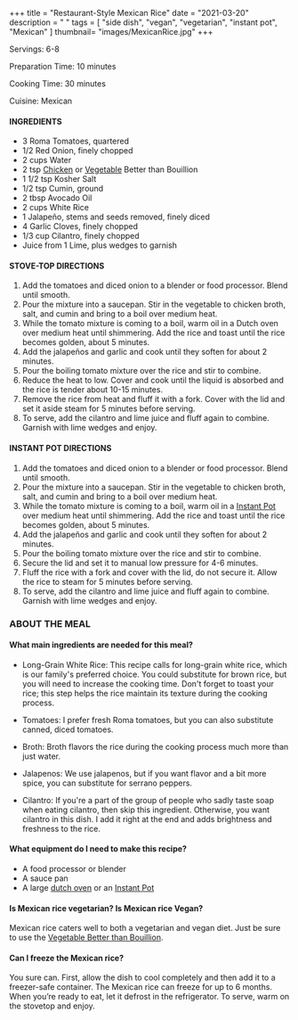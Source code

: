 +++
title = "Restaurant-Style Mexican Rice"
date = "2021-03-20"
description = " "
tags = [
    "side dish",
    "vegan",
    "vegetarian",
    "instant pot",
    "Mexican"
]
thumbnail= "images/MexicanRice.jpg"
+++

Servings: 6-8 <!--more-->

Preparation Time: 10 minutes 

Cooking Time: 30 minutes 

Cuisine: Mexican 

#### INGREDIENTS 

* 3 Roma Tomatoes, quartered
* 1/2 Red Onion, finely chopped
* 2 cups Water
* 2 tsp [Chicken](https://amzn.to/3s2fa9M) or [Vegetable](https://amzn.to/31eZDI9) Better than Bouillion 
* 1 1/2 tsp Kosher Salt
* 1/2 tsp Cumin, ground
* 2 tbsp Avocado Oil 
* 2 cups White Rice
* 1 Jalapeño, stems and seeds removed, finely diced
* 4 Garlic Cloves, finely chopped
* 1/3 cup Cilantro, finely chopped
* Juice from 1 Lime, plus wedges to garnish 
  
#### STOVE-TOP DIRECTIONS 

1. Add the tomatoes and diced onion to a blender or food processor. Blend until smooth. 
2. Pour the mixture into a saucepan. Stir in the vegetable to chicken broth, salt, and cumin and bring to a boil over medium heat.
3. While the tomato mixture is coming to a boil, warm oil in a Dutch oven over medium heat until shimmering. Add the rice and toast until the rice becomes golden, about 5 minutes. 
4. Add the jalapeños and garlic and cook until they soften for about 2 minutes. 
5. Pour the boiling tomato mixture over the rice and stir to combine. 
6. Reduce the heat to low. Cover and cook until the liquid is absorbed and the rice is tender about 10-15 minutes. 
7. Remove the rice from heat and fluff it with a fork. Cover with the lid and set it aside steam for 5 minutes before serving. 
8. To serve, add the cilantro and lime juice and fluff again to combine. Garnish with lime wedges and enjoy.  

#### INSTANT POT DIRECTIONS

1. Add the tomatoes and diced onion to a blender or food processor. Blend until smooth. 
2. Pour the mixture into a saucepan. Stir in the vegetable to chicken broth, salt, and cumin and bring to a boil over medium heat.
3. While the tomato mixture is coming to a boil, warm oil in a [Instant Pot](https://amzn.to/3rRWIjZ) over medium heat until shimmering. Add the rice and toast until the rice becomes golden, about 5 minutes. 
4. Add the jalapeños and garlic and cook until they soften for about 2 minutes. 
5. Pour the boiling tomato mixture over the rice and stir to combine. 
6. Secure the lid and set it to manual low pressure for 4-6 minutes.
7. Fluff the rice with a fork and cover with the lid, do not secure it. Allow the rice to steam for 5 minutes before serving. 
8. To serve, add the cilantro and lime juice and fluff again to combine. Garnish with lime wedges and enjoy. 

### ABOUT THE MEAL

#### What main ingredients are needed for this meal?

* Long-Grain White Rice: This recipe calls for long-grain white rice, which is our family's preferred choice. You could substitute for brown rice, but you will need to increase the cooking time. Don't forget to toast your rice; this step helps the rice maintain its texture during the cooking process. 

* Tomatoes: I prefer fresh Roma tomatoes, but you can also substitute canned, diced tomatoes. 

* Broth: Broth flavors the rice during the cooking process much more than just water. 

* Jalapenos: We use jalapenos, but if you want flavor and a bit more spice, you can substitute for serrano peppers. 

* Cilantro: If you're a part of the group of people who sadly taste soap when eating cilantro, then skip this ingredient. Otherwise, you want cilantro in this dish. I add it right at the end and adds brightness and freshness to the rice. 

#### What equipment do I need to make this recipe?

* A food processor or blender 
* A sauce pan
* A large [dutch oven](https://amzn.to/38xuVO8) or an [Instant Pot](https://amzn.to/3rRWIjZ)

#### Is Mexican rice vegetarian? Is Mexican rice Vegan?

Mexican rice caters well to both a vegetarian and vegan diet. Just be sure to use the [Vegetable Better than Bouillion](https://amzn.to/31eZDI9). 

#### Can I freeze the Mexican rice? 

You sure can. First, allow the dish to cool completely and then add it to a freezer-safe container. The Mexican rice can freeze for up to 6 months. When you’re ready to eat, let it defrost in the refrigerator. To serve, warm on the stovetop and enjoy. 
